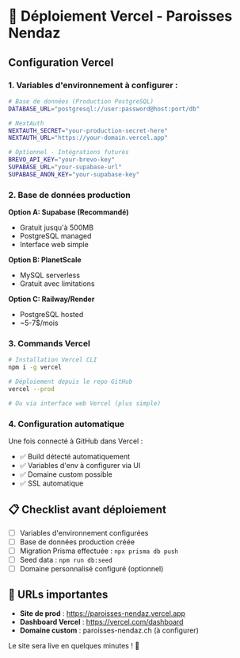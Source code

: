 # 🚀 Déploiement Vercel - Paroisses Nendaz

## Configuration Vercel

### 1. Variables d'environnement à configurer :

```bash
# Base de données (Production PostgreSQL)
DATABASE_URL="postgresql://user:password@host:port/db"

# NextAuth
NEXTAUTH_SECRET="your-production-secret-here"
NEXTAUTH_URL="https://your-domain.vercel.app"

# Optionnel - Intégrations futures
BREVO_API_KEY="your-brevo-key"
SUPABASE_URL="your-supabase-url"
SUPABASE_ANON_KEY="your-supabase-key"
```

### 2. Base de données production

**Option A: Supabase (Recommandé)**
- Gratuit jusqu'à 500MB
- PostgreSQL managed
- Interface web simple

**Option B: PlanetScale**
- MySQL serverless
- Gratuit avec limitations

**Option C: Railway/Render**
- PostgreSQL hosted
- ~5-7$/mois

### 3. Commands Vercel

```bash
# Installation Vercel CLI
npm i -g vercel

# Déploiement depuis le repo GitHub
vercel --prod

# Ou via interface web Vercel (plus simple)
```

### 4. Configuration automatique

Une fois connecté à GitHub dans Vercel :
- ✅ Build détecté automatiquement  
- ✅ Variables d'env à configurer via UI
- ✅ Domaine custom possible
- ✅ SSL automatique

## 📋 Checklist avant déploiement

- [ ] Variables d'environnement configurées
- [ ] Base de données production créée
- [ ] Migration Prisma effectuée : `npx prisma db push`
- [ ] Seed data : `npm run db:seed` 
- [ ] Domaine personnalisé configuré (optionnel)

## 🔗 URLs importantes

- **Site de prod** : https://paroisses-nendaz.vercel.app
- **Dashboard Vercel** : https://vercel.com/dashboard
- **Domaine custom** : paroisses-nendaz.ch (à configurer)

Le site sera live en quelques minutes ! 🎉
